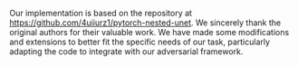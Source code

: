 Our implementation is based on the repository at https://github.com/4uiiurz1/pytorch-nested-unet. We sincerely thank the original authors for their valuable work. We have made some modifications and extensions to better fit the specific needs of our task, particularly adapting the code to integrate with our adversarial framework.
